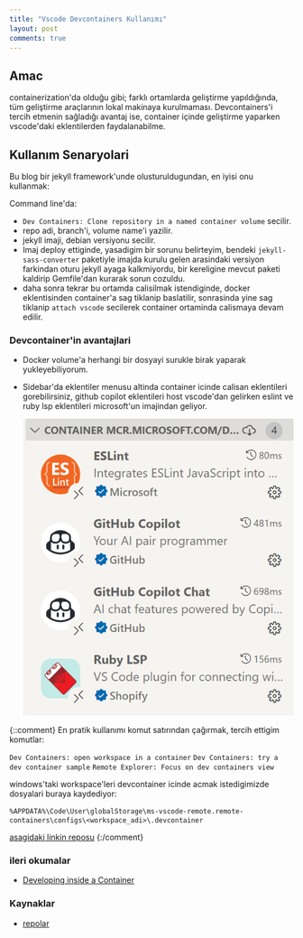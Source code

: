 ```yaml
---
title: "Vscode Devcontainers Kullanımı"
layout: post
comments: true
---
```


## Amac

containerization'da olduğu gibi; farklı ortamlarda geliştirme yapıldığında, tüm
geliştirme araçlarının lokal makinaya kurulmaması. Devcontainers'i tercih
etmenin sağladığı avantaj ise, container içinde geliştirme yaparken vscode'daki
eklentilerden faydalanabilme.

## Kullanım Senaryolari

Bu blog bir jekyll framework'unde olusturuldugundan, en iyisi onu kullanmak:

Command line'da:

* `Dev Containers: Clone repository in a named container volume` secilir.
* repo adi, branch'i, volume name'i yazilir.
* jekyll imaji, debian versiyonu secilir.
* Imaj deploy ettiginde, yasadigim bir sorunu belirteyim, bendeki
  `jekyll-sass-converter` paketiyle imajda kurulu gelen arasindaki versiyon
  farkindan oturu jekyll ayaga kalkmiyordu, bir kereligine mevcut paketi
  kaldirip Gemfile'dan kurarak sorun cozuldu.
* daha sonra tekrar bu ortamda calisilmak istendiginde, docker eklentisinden
  container'a sag tiklanip baslatilir, sonrasinda yine sag tiklanip `attach
  vscode` secilerek container ortaminda calismaya devam edilir.

### Devcontainer'in avantajlari

* Docker volume'a herhangi bir dosyayi surukle birak yaparak yukleyebiliyorum.
* Sidebar'da eklentiler menusu altinda container icinde calisan eklentileri
  gorebilirsiniz, github copilot eklentileri host vscode'dan gelirken eslint ve
  ruby lsp eklentileri microsoft'un imajindan geliyor.

  ![](/assets/images/devcontainer_jekyll_vscode_extensions.png)


{::comment}
En pratik kullanımı komut satırından çağırmak, tercih ettigim komutlar:

`Dev Containers: open workspace in a container`
`Dev Containers: try a dev container sample`
`Remote Explorer: Focus on dev containers view`

windows'taki workspace'leri devcontainer icinde acmak istedigimizde dosyalari buraya kaydediyor:

```shell
%APPDATA%\Code\User\globalStorage\ms-vscode-remote.remote-containers\configs\<workspace_adi>\.devcontainer
```
[asagidaki linkin reposu](https://github.com/microsoft/vscode-docs/blob/main/docs/devcontainers/containers.md)
{:/comment}

### ileri okumalar

* [Developing inside a Container](https://code.visualstudio.com/docs/devcontainers/containers)

### Kaynaklar

* [repolar](https://github.com/search?q=org:microsoft+vscode-remote-try-&type=Repositories)